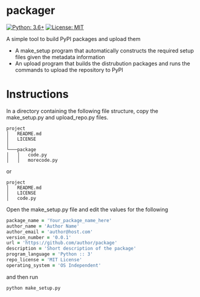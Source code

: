 # packager
[![Python: 3.6+](https://img.shields.io/badge/Python-3.6+-blue.svg)](https://pypi.org/project/socceraction)
[![License: MIT](https://img.shields.io/badge/License-MIT-green.svg)](https://en.wikipedia.org/wiki/MIT_License)

A simple tool to build PyPI packages and upload them
 
- A make_setup program that automatically constructs the required setup files given the metadata information
- An upload program that builds the distrubution packages and runs the commands to upload the repository to PyPI
 
# Instructions

In a directory containing the following file structure, copy the make_setup.py and upload_repo.py files.

```
project
│   README.md
│   LICENSE
│
└───package
│   │   code.py
│   │   morecode.py

```

or 

```
project
│   README.md
│   LICENSE
│   code.py

```
Open the make_setup.py file and edit the values for the following
```ruby
package_name = 'Your_package_name_here'
author_name = 'Author Name'
author_email = 'author@host.com'
version_number = '0.0.1'
url = 'https://github.com/author/package'
description = 'Short description of the package'
program_language = 'Python :: 3' 
repo_license = 'MIT License'
operating_system = 'OS Independent'

```

and then run

```sh
python make_setup.py
```

 
